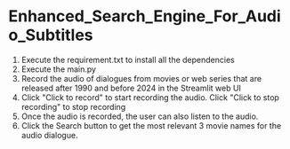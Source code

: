 # Enhanced_Search_Engine_For_Audio_Subtitles

1. Execute the requirement.txt to install all the dependencies
2. Execute the main.py
3. Record the audio of dialogues from movies or web series that are released after 1990 and before 2024 in the Streamlit web UI
4. Click "Click to record" to start recording the audio. Click "Click to stop recording" to stop recording
5. Once the audio is recorded, the user can also listen to the audio.
6. Click the Search button to get the most relevant 3 movie names for the audio dialogue.

